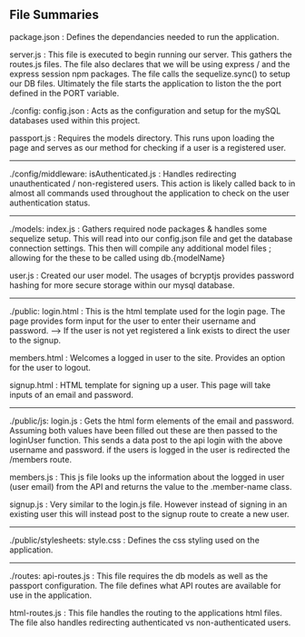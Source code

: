 File Summaries 
---
package.json : Defines the dependancies needed to run the application. 

server.js : This file is executed to begin running our server. This gathers the routes.js files. The file also declares that we will be using express / and the express session npm packages. The file calls the sequelize.sync() to setup our DB files. Ultimately the file starts the application to liston the the port defined in the PORT variable. 

./config:
config.json : Acts as the configuration and setup for the mySQL databases used within this project. 

passport.js : Requires the models directory. This runs upon loading the page and serves as our method for checking if a user is a registered user. 

---
./config/middleware:
isAuthenticated.js : Handles redirecting unauthenticated / non-registered users. This action is likely called back to in almost all commands used throughout the application to check on the user authentication status. 

---
./models:
index.js : Gathers required node packages & handles some sequelize setup. This will read into our config.json file and get the database connection settings. This then will compile any additional model files ; allowing for the these to be called using db.{modelName}

user.js : Created our user model. The usages of bcryptjs provides password hashing for more secure storage within our mysql database. 

---
./public:
login.html : This is the html template used for the login page. The page provides form input for the user to enter their username and password. --> If the user is not yet registered a link exists to direct the user to the signup. 

members.html : Welcomes a logged in user to the site. Provides an option for the user to logout. 

signup.html : HTML template for signing up a user. This page will take inputs of an email and password. 

---
./public/js:
login.js : Gets the html form elements of the email and password. Assuming both values have been filled out these are then passed to the loginUser function. This sends a data post to the api login with the above username and password. if the users is logged in the user is redirected the /members route. 

members.js : This js file looks up the information about the logged in user (user email) from the API and returns the value to the .member-name class. 

signup.js : Very similar to the login.js file. However instead of signing in an existing user this will instead post to the signup route to create a new user. 

---
./public/stylesheets:
style.css : Defines the css styling used on the application.  

---
./routes:
api-routes.js : This file requires the db models as well as the passport configuration. The file defines what API routes are available for use in the application. 

html-routes.js : This file handles the routing to the applications html files. The file also handles redirecting authenticated vs non-authenticated users. 

